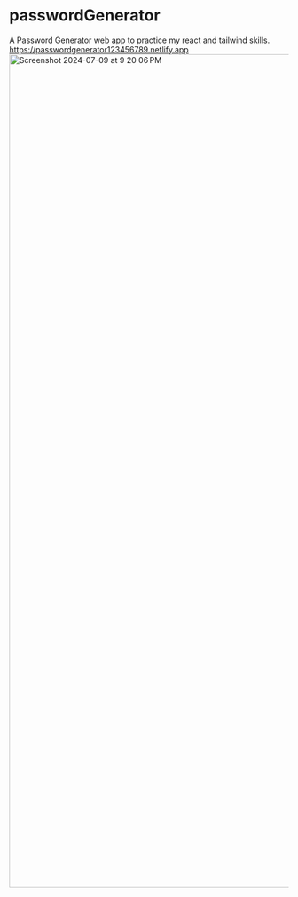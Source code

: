 # passwordGenerator
A Password Generator web app to practice my react and tailwind skills. 
https://passwordgenerator123456789.netlify.app
<img width="1500" alt="Screenshot 2024-07-09 at 9 20 06 PM" src="https://github.com/joyal-jij0/passwordGenerator/assets/109350246/3a99ffb9-731e-4173-a49f-b26eccd4e1d1">
